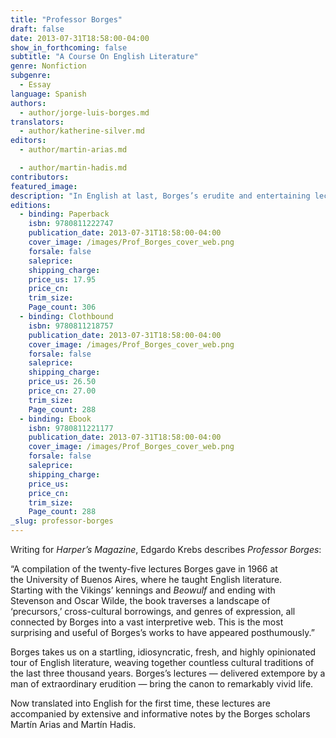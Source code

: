 ```yaml
---
title: "Professor Borges"
draft: false
date: 2013-07-31T18:58:00-04:00
show_in_forthcoming: false
subtitle: "A Course On English Literature"
genre: Nonfiction
subgenre:
  - Essay
language: Spanish
authors:
  - author/jorge-luis-borges.md
translators:
  - author/katherine-silver.md
editors:
  - author/martin-arias.md

  - author/martin-hadis.md
contributors:
featured_image:
description: "In English at last, Borges’s erudite and entertaining lectures on English literature from _Beowulf_ to Oscar Wilde "
editions:
  - binding: Paperback
    isbn: 9780811222747
    publication_date: 2013-07-31T18:58:00-04:00
    cover_image: /images/Prof_Borges_cover_web.png
    forsale: false
    saleprice:
    shipping_charge:
    price_us: 17.95
    price_cn:
    trim_size:
    Page_count: 306
  - binding: Clothbound
    isbn: 9780811218757
    publication_date: 2013-07-31T18:58:00-04:00
    cover_image: /images/Prof_Borges_cover_web.png
    forsale: false
    saleprice:
    shipping_charge:
    price_us: 26.50
    price_cn: 27.00
    trim_size:
    Page_count: 288
  - binding: Ebook
    isbn: 9780811221177
    publication_date: 2013-07-31T18:58:00-04:00
    cover_image: /images/Prof_Borges_cover_web.png
    forsale: false
    saleprice:
    shipping_charge:
    price_us:
    price_cn:
    trim_size:
    Page_count: 288
_slug: professor-borges
---
```


Writing for _Harper’s Magazine_, Edgardo Krebs describes _Professor Borges_: 

“A compilation of the twenty-five lectures Borges gave in 1966 at the University of Buenos Aires, where he taught English literature. Starting with the Vikings’ kennings and _Beowulf_ and ending with Stevenson and Oscar Wilde, the book traverses a landscape of ‘precursors,’ cross-cultural borrowings, and genres of expression, all connected by Borges into a vast interpretive web. This is the most surprising and useful of Borges’s works to have appeared posthumously.”

Borges takes us on a startling, idiosyncratic, fresh, and highly opinionated tour of English literature, weaving together countless cultural traditions of the last three thousand years. Borges’s lectures — delivered extempore by a man of extraordinary erudition — bring the canon to remarkably vivid life.

Now translated into English for the first time, these lectures are accompanied by extensive and informative notes by the Borges scholars Martín Arias and Martín Hadis.

